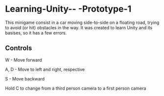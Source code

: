 # Learning-Unity-- -Prototype-1

This minigame consist in a car moving side-to-side on a floating road, trying to avoid (or hit) obstacles in the way. It was created to learn Unity and its basises, so it has a few errors.

## Controls

W - Move forward

A, D - Move to left and right, respective

S - Move backward

Hold C to change from a third person camera to a first person camera
